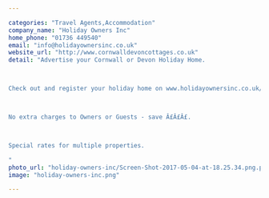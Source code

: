 ```yaml
---

categories: "Travel Agents,Accommodation"
company_name: "Holiday Owners Inc"
home_phone: "01736 449540"
email: "info@holidayownersinc.co.uk"
website_url: "http://www.cornwalldevoncottages.co.uk"
detail: "Advertise your Cornwall or Devon Holiday Home.



Check out and register your holiday home on www.holidayownersinc.co.uk/register-benefits



No extra charges to Owners or Guests - save Â£Â£Â£.



Special rates for multiple properties.

"
photo_url: "holiday-owners-inc/Screen-Shot-2017-05-04-at-18.25.34.png.png"
image: "holiday-owners-inc.png"

---
```

